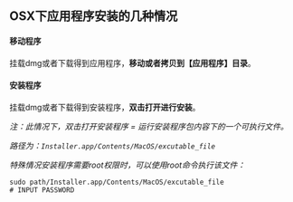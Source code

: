 ## OSX下应用程序安装的几种情况

#### 移动程序

挂载dmg或者下载得到应用程序，**移动或者拷贝到【应用程序】目录**。

#### 安装程序

挂载dmg或者下载得到安装程序，**双击打开进行安装**。

*注：此情况下，双击打开安装程序 = 运行安装程序包内容下的一个可执行文件。*

*路径为：`Installer.app/Contents/MacOS/excutable_file`*

*特殊情况安装程序需要root权限时，可以使用root命令执行该文件：*

```shell
sudo path/Installer.app/Contents/MacOS/excutable_file
# INPUT PASSWORD
```

